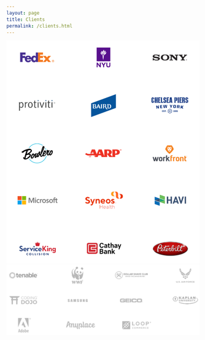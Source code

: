 ```yaml
---
layout: page
title: Clients
permalink: /clients.html
---
```


<img alt="Logos of Different Clients" src="assets/images/logos-tall-colored.png" />

<img alt="Logos of Different Clients" src="assets/images/logos-long-BnW.png" />
